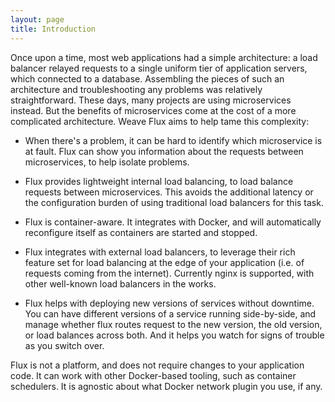 ```yaml
---
layout: page
title: Introduction
---
```


Once upon a time, most web applications had a simple architecture: a
load balancer relayed requests to a single uniform tier of application
servers, which connected to a database.  Assembling the pieces of such
an architecture and troubleshooting any problems was relatively
straightforward.  These days, many projects are using microservices
instead.  But the benefits of microservices come at the cost of a more
complicated architecture.  Weave Flux aims to help tame this
complexity:

* When there's a problem, it can be hard to identify which
microservice is at fault.  Flux can show you information about the
requests between microservices, to help isolate problems.

* Flux provides lightweight internal load balancing, to load balance
requests between microservices.  This avoids the additional latency or
the configuration burden of using traditional load balancers for this
task.

* Flux is container-aware.  It integrates with Docker, and will
automatically reconfigure itself as containers are started and
stopped.

* Flux integrates with external load balancers, to leverage their rich
feature set for load balancing at the edge of your application
(i.e. of requests coming from the internet).  Currently nginx is
supported, with other well-known load balancers in the works.

* Flux helps with deploying new versions of services without downtime.
You can have different versions of a service running side-by-side, and
manage whether flux routes request to the new version, the old
version, or load balances across both.  And it helps you watch for
signs of trouble as you switch over.

Flux is not a platform, and does not require changes to your
application code. It can work with other Docker-based tooling, such as
container schedulers.  It is agnostic about what Docker network plugin
you use, if any.
